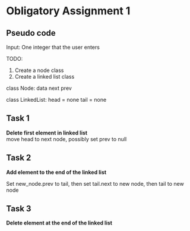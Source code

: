 # Obligatory Assignment 1
## Pseudo code
Input: One integer that the user enters

TODO:
1. Create a node class
2. Create a linked list class

class Node:
    data
    next
    prev

class LinkedList:
    head = none
    tail = none

## Task 1
**Delete first element in linked list**  
move head to next node, possibly set prev to null

## Task 2
**Add element to the end of the linked list**

Set new_node.prev to tail, then set tail.next to new node, then tail to new node

## Task 3
**Delete element at the end of the linked list**



